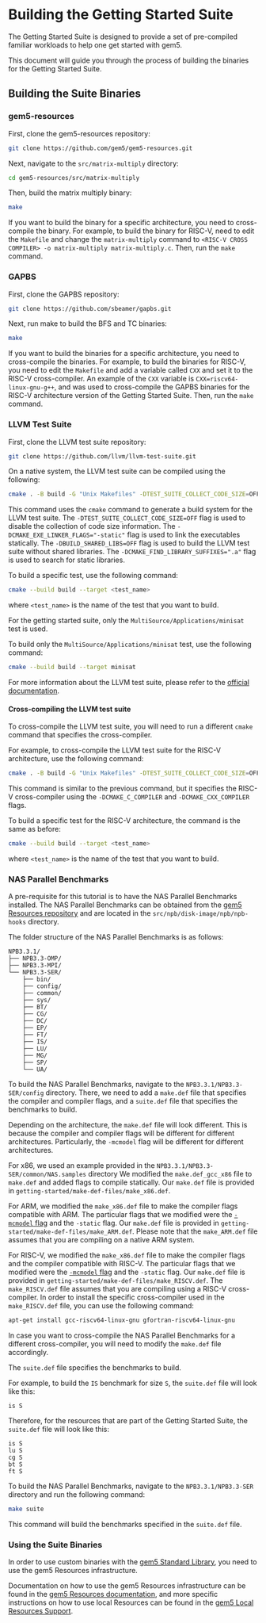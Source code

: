 # Building the Getting Started Suite

The Getting Started Suite is designed to provide a set of pre-compiled familiar workloads to help one get started with gem5.

This document will guide you through the process of building the binaries for the Getting Started Suite.

## Building the Suite Binaries

### gem5-resources

First, clone the gem5-resources repository:

```bash
git clone https://github.com/gem5/gem5-resources.git
```

Next, navigate to the `src/matrix-multiply` directory:

```bash
cd gem5-resources/src/matrix-multiply
```

Then, build the matrix multiply binary:

```bash
make
```

If you want to build the binary for a specific architecture, you need to cross-compile the binary.
For example, to build the binary for RISC-V, need to edit the `Makefile` and change the `matrix-multiply` command to `<RISC-V CROSS COMPILER> -o matrix-multiply matrix-multiply.c`.
Then, run the `make` command.

### GAPBS

First, clone the GAPBS repository:

```bash
git clone https://github.com/sbeamer/gapbs.git
```

Next, run make to build the BFS and TC binaries:

```bash
make
```

If you want to build the binaries for a specific architecture, you need to cross-compile the binaries.
For example, to build the binaries for RISC-V, you need to edit the `Makefile` and add a variable called `CXX` and set it to the RISC-V cross-compiler.
An example of the `CXX` variable is `CXX=riscv64-linux-gnu-g++`, and was used to cross-compile the GAPBS binaries for the RISC-V architecture version of the Getting Started Suite.
Then, run the `make` command.

### LLVM Test Suite

First, clone the LLVM test suite repository:

```bash
git clone https://github.com/llvm/llvm-test-suite.git
```

On a native system, the LLVM test suite can be compiled using the following:

```bash
cmake . -B build -G "Unix Makefiles" -DTEST_SUITE_COLLECT_CODE_SIZE=OFF -DCMAKE_EXE_LINKER_FLAGS="-static" -DBUILD_SHARED_LIBS=OFF -DCMAKE_FIND_LIBRARY_SUFFIXES=".a"
```

This command uses the `cmake` command to generate a build system for the LLVM test suite.
The `-DTEST_SUITE_COLLECT_CODE_SIZE=OFF` flag is used to disable the collection of code size information.
The `-DCMAKE_EXE_LINKER_FLAGS="-static"` flag is used to link the executables statically.
The `-DBUILD_SHARED_LIBS=OFF` flag is used to build the LLVM test suite without shared libraries.
The `-DCMAKE_FIND_LIBRARY_SUFFIXES=".a"` flag is used to search for static libraries.

To build a specific test, use the following command:

```bash
cmake --build build --target <test_name>
```

where `<test_name>` is the name of the test that you want to build.

For the getting started suite, only the `MultiSource/Applications/minisat` test is used.

To build only the `MultiSource/Applications/minisat` test, use the following command:

```bash
cmake --build build --target minisat
```

For more information about the LLVM test suite, please refer to the [official documentation](https://llvm.org/docs/GettingStartedTutorials.html).

#### Cross-compiling the LLVM test suite

To cross-compile the LLVM test suite, you will need to run a different `cmake` command that specifies the cross-compiler.

For example, to cross-compile the LLVM test suite for the RISC-V architecture, use the following command:

```bash
cmake . -B build -G "Unix Makefiles" -DTEST_SUITE_COLLECT_CODE_SIZE=OFF -DCMAKE_EXE_LINKER_FLAGS="-static" -DBUILD_SHARED_LIBS=OFF -DCMAKE_FIND_LIBRARY_SUFFIXES=".a" -DCMAKE_C_COMPILER=riscv64-linux-gnu-gcc -DCMAKE_CXX_COMPILER=riscv64-linux-gnu-g++
```

This command is similar to the previous command, but it specifies the RISC-V cross-compiler using the `-DCMAKE_C_COMPILER` and `-DCMAKE_CXX_COMPILER` flags.

To build a specific test for the RISC-V architecture, the command is the same as before:

```bash
cmake --build build --target <test_name>
```

where `<test_name>` is the name of the test that you want to build.

### NAS Parallel Benchmarks

A pre-requisite for this tutorial is to have the NAS Parallel Benchmarks installed.
The NAS Parallel Benchmarks can be obtained from the [gem5 Resources repository](https://github.com/gem5/gem5-resources.git) and are located in the `src/npb/disk-image/npb/npb-hooks` directory.

The folder structure of the NAS Parallel Benchmarks is as follows:

``` plaintext
NPB3.3.1/
├── NPB3.3-OMP/
├── NPB3.3-MPI/
└── NPB3.3-SER/
    ├── bin/
    ├── config/
    ├── common/
    ├── sys/
    ├── BT/
    ├── CG/
    ├── DC/
    ├── EP/
    ├── FT/
    ├── IS/
    ├── LU/
    ├── MG/
    ├── SP/
    └── UA/
```

To build the NAS Parallel Benchmarks, navigate to the `NPB3.3.1/NPB3.3-SER/config` directory. There, we need to add a `make.def` file that specifies the compiler and compiler flags, and a `suite.def` file that specifies the benchmarks to build.

Depending on the architecture, the `make.def` file will look different. This is because the compiler and compiler flags will be different for different architectures.
Particularly, the `-mcmodel` flag will be different for different architectures.

For x86, we used an example provided in the `NPB3.3.1/NPB3.3-SER/common/NAS.samples` directory
We modified the `make.def_gcc_x86` file to `make.def` and added flags to compile statically.
Our `make.def` file is provided in `getting-started/make-def-files/make_x86.def`.

For ARM, we modified the `make_x86.def` file to make the compiler flags compatible with ARM.
The particular flags that we modified were the [`-mcmodel` flag](https://gcc.gnu.org/onlinedocs/gcc/AArch64-Options.html) and the `-static` flag.
Our `make.def` file is provided in `getting-started/make-def-files/make_ARM.def`.
Please note that the `make_ARM.def` file assumes that you are compiling on a native ARM system.

For RISC-V, we modified the `make_x86.def` file to make the compiler flags and the compiler compatible with RISC-V.
The particular flags that we modified were the [`-mcmodel` flag](https://gcc.gnu.org/onlinedocs/gcc/RISC-V-Options.html) and the `-static` flag.
Our `make.def` file is provided in `getting-started/make-def-files/make_RISCV.def`.
The `make_RISCV.def` file assumes that you are compiling using a RISC-V cross-compiler.
In order to install the specific cross-compiler used in the `make_RISCV.def` file, you can use the following command:

```bash
apt-get install gcc-riscv64-linux-gnu gfortran-riscv64-linux-gnu
```

In case you want to cross-compile the NAS Parallel Benchmarks for a different cross-compiler, you will need to modify the `make.def` file accordingly.

The `suite.def` file specifies the benchmarks to build.

For example, to build the `IS` benchmark for size `S`, the `suite.def` file will look like this:

```plaintext
is S
```

Therefore, for the resources that are part of the Getting Started Suite, the `suite.def` file will look like this:

```plaintext
is S
lu S
cg S
bt S
ft S
```

To build the NAS Parallel Benchmarks, navigate to the `NPB3.3.1/NPB3.3-SER` directory and run the following command:

```bash
make suite
```

This command will build the benchmarks specified in the `suite.def` file.

### Using the Suite Binaries

In order to use custom binaries with the [gem5 Standard Library](https://www.gem5.org/documentation/gem5-stdlib/overview), you need to use the gem5 Resources infrastructure.

Documentation on how to use the gem5 Resources infrastructure can be found in the [gem5 Resources documentation](https://www.gem5.org/documentation/general_docs/gem5_resources/), and more specific instructions on how to use local Resources can be found in the [gem5 Local Resources Support](https://www.gem5.org/documentation/gem5-stdlib/local-resources-support).
